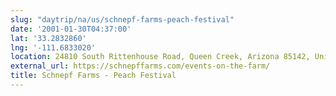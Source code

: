 ```yaml
---
slug: "daytrip/na/us/schnepf-farms-peach-festival"
date: '2001-01-30T04:37:00'
lat: '33.2832860'
lng: '-111.6833020'
location: 24810 South Rittenhouse Road, Queen Creek, Arizona 85142, United States
external_url: https://schnepffarms.com/events-on-the-farm/
title: Schnepf Farms - Peach Festival
---
```



